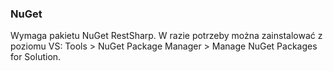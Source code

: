 ### NuGet
Wymaga pakietu NuGet RestSharp. W razie potrzeby można zainstalować z poziomu VS: Tools > NuGet Package Manager > Manage NuGet Packages for Solution.